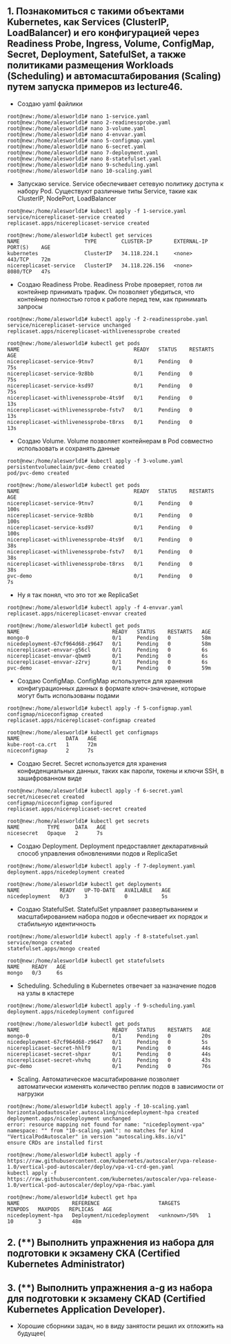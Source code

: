 ## 1. Познакомиться с такими объектами Kubernetes, как Services (ClusterIP, LoadBalancer) и его конфигурацией через Readiness Probe, Ingress, Volume, ConfigMap, Secret, Deployment, SatefulSet, а также политиками размещения Workloads (Scheduling) и автомасштабирования (Scaling) путем запуска примеров из lecture46.

- Создаю yaml файлики
```console
root@new:/home/alesworld1# nano 1-service.yaml
root@new:/home/alesworld1# nano 2-readinessprobe.yaml
root@new:/home/alesworld1# nano 3-volume.yaml
root@new:/home/alesworld1# nano 4-envvar.yaml
root@new:/home/alesworld1# nano 5-configmap.yaml
root@new:/home/alesworld1# nano 6-secret.yaml
root@new:/home/alesworld1# nano 7-deployment.yaml
root@new:/home/alesworld1# nano 8-statefulset.yaml
root@new:/home/alesworld1# nano 9-scheduling.yaml
root@new:/home/alesworld1# nano 10-scaling.yaml
```

- Запускаю service. Service обеспечивает сетевую политику доступа к набору Pod. Существуют различные типы Service, такие как ClusterIP, NodePort, LoadBalancer
```console
root@new:/home/alesworld1# kubectl apply -f 1-service.yaml
service/nicereplicaset-service created
replicaset.apps/nicereplicaset-service created

root@new:/home/alesworld1# kubectl get services
NAME                     TYPE        CLUSTER-IP       EXTERNAL-IP   PORT(S)    AGE
kubernetes               ClusterIP   34.118.224.1     <none>        443/TCP    72m
nicereplicaset-service   ClusterIP   34.118.226.156   <none>        8080/TCP   47s
```

- Создаю Readiness Probe. Readiness Probe проверяет, готов ли контейнер принимать трафик. Он позволяет убедиться, что контейнер полностью готов к работе перед тем, как принимать запросы
```console
root@new:/home/alesworld1# kubectl apply -f 2-readinessprobe.yaml
service/nicereplicaset-service unchanged
replicaset.apps/nicereplicaset-withlivenessprobe created

root@new:/home/alesworld1# kubectl get pods
NAME                                     READY   STATUS    RESTARTS   AGE
nicereplicaset-service-9tnv7             0/1     Pending   0          75s
nicereplicaset-service-9z8bb             0/1     Pending   0          75s
nicereplicaset-service-ksd97             0/1     Pending   0          75s
nicereplicaset-withlivenessprobe-4ts9f   0/1     Pending   0          13s
nicereplicaset-withlivenessprobe-fstv7   0/1     Pending   0          13s
nicereplicaset-withlivenessprobe-t8rxs   0/1     Pending   0          13s
```

- Создаю Volume. Volume позволяет контейнерам в Pod совместно использовать и сохранять данные
```console
root@new:/home/alesworld1# kubectl apply -f 3-volume.yaml
persistentvolumeclaim/pvc-demo created
pod/pvc-demo created

root@new:/home/alesworld1# kubectl get pods
NAME                                     READY   STATUS    RESTARTS   AGE
nicereplicaset-service-9tnv7             0/1     Pending   0          100s
nicereplicaset-service-9z8bb             0/1     Pending   0          100s
nicereplicaset-service-ksd97             0/1     Pending   0          100s
nicereplicaset-withlivenessprobe-4ts9f   0/1     Pending   0          38s
nicereplicaset-withlivenessprobe-fstv7   0/1     Pending   0          38s
nicereplicaset-withlivenessprobe-t8rxs   0/1     Pending   0          38s
pvc-demo                                 0/1     Pending   0          7s
```

- Ну я так понял, что это тот же ReplicaSet
```console
root@new:/home/alesworld1# kubectl apply -f 4-envvar.yaml
replicaset.apps/nicereplicaset-envvar created

root@new:/home/alesworld1# kubectl get pods
NAME                              READY   STATUS    RESTARTS   AGE
mongo-0                           0/1     Pending   0          58m
nicedeployment-67cf964d68-z9647   0/1     Pending   0          58m
nicereplicaset-envvar-g56cl       0/1     Pending   0          6s
nicereplicaset-envvar-qbwm9       0/1     Pending   0          6s
nicereplicaset-envvar-z2rvj       0/1     Pending   0          6s
pvc-demo                          0/1     Pending   0          59m
```

- Создаю ConfigMap. ConfigMap используется для хранения конфигурационных данных в формате ключ-значение, которые могут быть использованы подами
```console
root@new:/home/alesworld1# kubectl apply -f 5-configmap.yaml
configmap/niceconfigmap created
replicaset.apps/nicereplicaset-configmap created

root@new:/home/alesworld1# kubectl get configmaps
NAME               DATA   AGE
kube-root-ca.crt   1      72m
niceconfigmap      2      7s
```

- Создаю Secret. Secret используется для хранения конфиденциальных данных, таких как пароли, токены и ключи SSH, в зашифрованном виде
```console
root@new:/home/alesworld1# kubectl apply -f 6-secret.yaml
secret/nicesecret created
configmap/niceconfigmap configured
replicaset.apps/nicereplicaset-secret created

root@new:/home/alesworld1# kubectl get secrets
NAME         TYPE     DATA   AGE
nicesecret   Opaque   2      7s
```

- Создаю Deployment. Deployment предоставляет декларативный способ управления обновлениями подов и ReplicaSet
```console
root@new:/home/alesworld1# kubectl apply -f 7-deployment.yaml
deployment.apps/nicedeployment created

root@new:/home/alesworld1# kubectl get deployments
NAME             READY   UP-TO-DATE   AVAILABLE   AGE
nicedeployment   0/3     3            0           5s
```

- Создаю StatefulSet. StatefulSet управляет развертыванием и масштабированием набора подов и обеспечивает их порядок и стабильную идентичность
```console
root@new:/home/alesworld1# kubectl apply -f 8-statefulset.yaml
service/mongo created
statefulset.apps/mongo created

root@new:/home/alesworld1# kubectl get statefulsets
NAME    READY   AGE
mongo   0/3     6s
```

- Scheduling. Scheduling в Kubernetes отвечает за назначение подов на узлы в кластере
```console
root@new:/home/alesworld1# kubectl apply -f 9-scheduling.yaml
deployment.apps/nicedeployment configured

root@new:/home/alesworld1# kubectl get pods
NAME                              READY   STATUS    RESTARTS   AGE
mongo-0                           0/1     Pending   0          20s
nicedeployment-67cf964d68-z9647   0/1     Pending   0          5s
nicereplicaset-secret-hhlf9       0/1     Pending   0          44s
nicereplicaset-secret-shpxr       0/1     Pending   0          44s
nicereplicaset-secret-vhvhq       0/1     Pending   0          43s
pvc-demo                          0/1     Pending   0          76s
```

- Scaling. Автоматическое масштабирование позволяет автоматически изменять количество реплик подов в зависимости от нагрузки
```console
root@new:/home/alesworld1# kubectl apply -f 10-scaling.yaml
horizontalpodautoscaler.autoscaling/nicedeployment-hpa created
deployment.apps/nicedeployment unchanged
error: resource mapping not found for name: "nicedeployment-vpa" namespace: "" from "10-scaling.yaml": no matches for kind "VerticalPodAutoscaler" in version "autoscaling.k8s.io/v1"
ensure CRDs are installed first

root@new:/home/alesworld1# kubectl apply -f https://raw.githubusercontent.com/kubernetes/autoscaler/vpa-release-1.0/vertical-pod-autoscaler/deploy/vpa-v1-crd-gen.yaml
kubectl apply -f https://raw.githubusercontent.com/kubernetes/autoscaler/vpa-release-1.0/vertical-pod-autoscaler/deploy/vpa-rbac.yaml

root@new:/home/alesworld1# kubectl get hpa
NAME                 REFERENCE                   TARGETS         MINPODS   MAXPODS   REPLICAS   AGE
nicedeployment-hpa   Deployment/nicedeployment   <unknown>/50%   1         10        3          48m
```


## 2. (**) Выполнить упражнения из набора для подготовки к экзамену CKA (Certified Kubernetes Administrator)
## 3. (**) Выполнить упражнения a-g из набора для подготовки к экзамену CKAD (Certified Kubernetes Application Developer).

- Хорошие сборники задач, но в виду занятости решил их отложить на будущее(
